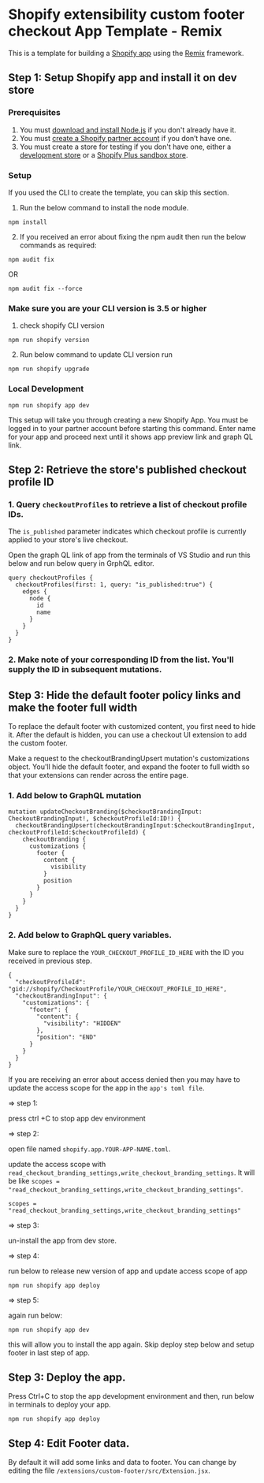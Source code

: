 # Shopify extensibility custom footer checkout App Template - Remix

This is a template for building a [Shopify app](https://shopify.dev/docs/apps/getting-started) using the [Remix](https://remix.run) framework.

<!-- TODO: Uncomment this after we've started using the template in the CLI -->
<!-- Rather than cloning this repo, you can use your preferred package manager and the Shopify CLI with [these steps](#installing-the-template). -->

## Step 1: Setup Shopify app and install it on dev store

### Prerequisites

1. You must [download and install Node.js](https://nodejs.org/en/download/) if you don't already have it.
2. You must [create a Shopify partner account](https://partners.shopify.com/signup) if you don’t have one.
3. You must create a store for testing if you don't have one, either a [development store](https://help.shopify.com/en/partners/dashboard/development-stores#create-a-development-store) or a [Shopify Plus sandbox store](https://help.shopify.com/en/partners/dashboard/managing-stores/plus-sandbox-store).

<!-- TODO Make this section about using @shopify/app once it's added to the CLI. -->

### Setup

If you used the CLI to create the template, you can skip this section.

1. Run the below command to install the node module.

```shell
npm install
```

2. If you received an error about fixing the npm audit then run the below commands as required:

```shell
npm audit fix
```
OR

```shell
npm audit fix --force
```


### Make sure you are your CLI version is 3.5 or higher

1. check shopify CLI version

```shell
npm run shopify version
```

2. Run below command to update CLI version run

```shell
npm run shopify upgrade
```

### Local Development

```shell
npm run shopify app dev
```

This setup will take you through creating a new Shopify App. You must be logged in to your partner account before starting this command. Enter name for your app and proceed next until it shows app preview link and graph QL link. 


## Step 2: Retrieve the store's published checkout profile ID

### 1. Query `checkoutProfiles` to retrieve a list of checkout profile IDs.
The `is_published` parameter indicates which checkout profile is currently applied to your store's live checkout.

Open the graph QL link of app from the terminals of VS Studio and run this below and run below query in GrphQL editor.

```shell
query checkoutProfiles {
  checkoutProfiles(first: 1, query: "is_published:true") {
    edges {
      node {
        id
        name
      }
    }
  }
}
```

### 2. Make note of your corresponding ID from the list. You'll supply the ID in subsequent mutations.


## Step 3: Hide the default footer policy links and make the footer full width

To replace the default footer with customized content, you first need to hide it. After the default is hidden, you can use a checkout UI extension to add the custom footer.

Make a request to the checkoutBrandingUpsert mutation's customizations object. You'll hide the default footer, and expand the footer to full width so that your extensions can render across the entire page.

### 1. Add below to GraphQL mutation

```shell
mutation updateCheckoutBranding($checkoutBrandingInput: CheckoutBrandingInput!, $checkoutProfileId:ID!) {
  checkoutBrandingUpsert(checkoutBrandingInput:$checkoutBrandingInput, checkoutProfileId:$checkoutProfileId) {
    checkoutBranding {
      customizations {
        footer {
          content {
            visibility
          }
          position
        }
      }
    }
  }
}
```

### 2. Add below to GraphQL query variables. 
Make sure to replace the `YOUR_CHECKOUT_PROFILE_ID_HERE` with the ID you received in previous step.

```shell
{
  "checkoutProfileId": "gid://shopify/CheckoutProfile/YOUR_CHECKOUT_PROFILE_ID_HERE",
  "checkoutBrandingInput": {
    "customizations": {
      "footer": {
        "content": {
          "visibility": "HIDDEN"
        },
        "position": "END"
      }
    }
  }
}
```

If you are receiving an error about access denied then you may have to update the access scope for the app in the `app's toml file`.

=> step 1: 

press ctrl +C to stop app dev environment

=> step 2:

open file named `shopify.app.YOUR-APP-NAME.toml`.

update the access scope with `read_checkout_branding_settings,write_checkout_branding_settings`. It will be like `scopes = "read_checkout_branding_settings,write_checkout_branding_settings"`.

```shell
scopes = "read_checkout_branding_settings,write_checkout_branding_settings"
```

=> step 3: 

un-install the app from dev store.


=> step 4: 

run below to release new version of app and update access scope of app

```shell
npm run shopify app deploy
```

=> step 5: 

again run below:

```shell
npm run shopify app dev
```

this will allow you to install the app again.
Skip deploy step below and setup footer in last step of app.



## Step 3: Deploy the app.

Press Ctrl+C to stop the app development environment and then, run below in terminals to deploy your app.

```shell
npm run shopify app deploy
```

## Step 4: Edit Footer data.

By default it will add some links and data to footer. 
You can change by editing the file `/extensions/custom-footer/src/Extension.jsx`.
